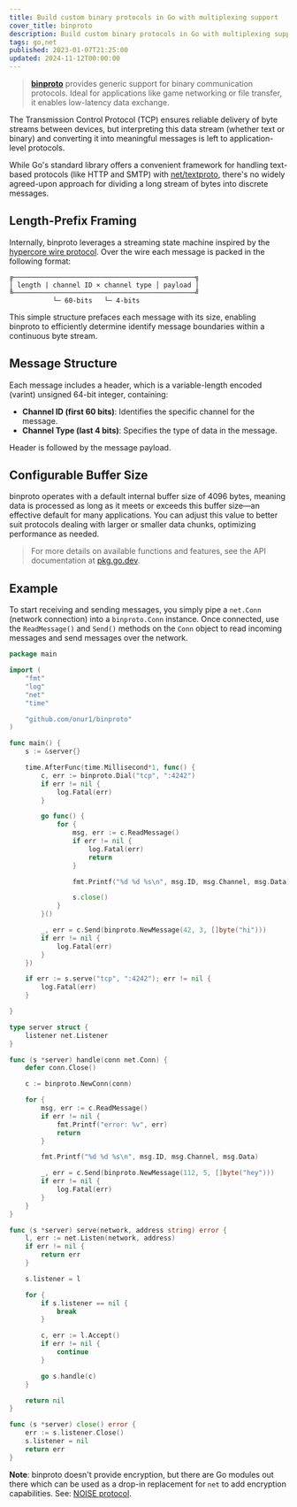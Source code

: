 ```yaml
---
title: Build custom binary protocols in Go with multiplexing support
cover_title: binproto
description: Build custom binary protocols in Go with multiplexing support
tags: go,net
published: 2023-01-07T21:25:00
updated: 2024-11-12T00:00:00
---
```


> [**binproto**](https://github.com/onur1/binproto) provides generic support for binary communication protocols. Ideal for applications like game networking or file transfer, it enables low-latency data exchange.

The Transmission Control Protocol (TCP) ensures reliable delivery of byte streams between devices, but interpreting this data stream (whether text or binary) and converting it into meaningful messages is left to application-level protocols.

While Go's standard library offers a convenient framework for handling text-based protocols (like HTTP and SMTP) with [net/textproto](https://pkg.go.dev/net/textproto), there's no widely agreed-upon approach for dividing a long stream of bytes into discrete messages.

## Length-Prefix Framing

Internally, binproto leverages a streaming state machine inspired by the [hypercore wire protocol](https://dat-ecosystem-archive.github.io/how-dat-works/#wire-protocol). Over the wire each message is packed in the following format:

```
╔──────────────────────────────────────────────╗
│ length | channel ID × channel type │ payload │
╚──────────────────────────────────────────────╝
           └─ 60-bits   └─ 4-bits
```

This simple structure prefaces each message with its size, enabling binproto to efficiently determine identify message boundaries within a continuous byte stream.

## Message Structure

Each message includes a header, which is a variable-length encoded (varint) unsigned 64-bit integer, containing:

* **Channel ID (first 60 bits)**: Identifies the specific channel for the message.
* **Channel Type (last 4 bits)**: Specifies the type of data in the message.

Header is followed by the message payload.

## Configurable Buffer Size

binproto operates with a default internal buffer size of 4096 bytes, meaning data is processed as long as it meets or exceeds this buffer size—an effective default for many applications. You can adjust this value to better suit protocols dealing with larger or smaller data chunks, optimizing performance as needed.

> For more details on available functions and features, see the API documentation at [pkg.go.dev](https://pkg.go.dev/github.com/onur1/binproto).

## Example

To start receiving and sending messages, you simply pipe a `net.Conn` (network connection) into a `binproto.Conn` instance. Once connected, use the `ReadMessage()` and `Send()` methods on the `Conn` object to read incoming messages and send messages over the network.

```go
package main

import (
	"fmt"
	"log"
	"net"
	"time"

	"github.com/onur1/binproto"
)

func main() {
	s := &server{}

	time.AfterFunc(time.Millisecond*1, func() {
		c, err := binproto.Dial("tcp", ":4242")
		if err != nil {
			log.Fatal(err)
		}

		go func() {
			for {
				msg, err := c.ReadMessage()
				if err != nil {
					log.Fatal(err)
					return
				}

				fmt.Printf("%d %d %s\n", msg.ID, msg.Channel, msg.Data)

				s.close()
			}
		}()

		_, err = c.Send(binproto.NewMessage(42, 3, []byte("hi")))
		if err != nil {
			log.Fatal(err)
		}
	})

	if err := s.serve("tcp", ":4242"); err != nil {
		log.Fatal(err)
	}

}

type server struct {
	listener net.Listener
}

func (s *server) handle(conn net.Conn) {
	defer conn.Close()

	c := binproto.NewConn(conn)

	for {
		msg, err := c.ReadMessage()
		if err != nil {
			fmt.Printf("error: %v", err)
			return
		}

		fmt.Printf("%d %d %s\n", msg.ID, msg.Channel, msg.Data)

		_, err = c.Send(binproto.NewMessage(112, 5, []byte("hey")))
		if err != nil {
			log.Fatal(err)
		}
	}
}

func (s *server) serve(network, address string) error {
	l, err := net.Listen(network, address)
	if err != nil {
		return err
	}

	s.listener = l

	for {
		if s.listener == nil {
			break
		}

		c, err := l.Accept()
		if err != nil {
			continue
		}

		go s.handle(c)
	}

	return nil
}

func (s *server) close() error {
	err := s.listener.Close()
	s.listener = nil
	return err
}
```

**Note**: binproto doesn't provide encryption, but there are Go modules out there which can be used as a drop-in replacement for `net` to add encryption capabilities. See: [NOISE protocol](http://www.noiseprotocol.org/).
